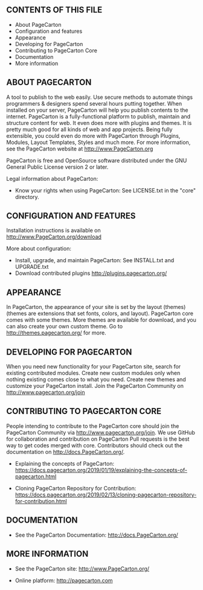 CONTENTS OF THIS FILE
---------------------

 * About PageCarton
 * Configuration and features
 * Appearance
 * Developing for PageCarton
 * Contributing to PageCarton Core
 * Documentation
 * More information

ABOUT PAGECARTON
------------
A tool to publish to the web easily. Use secure methods to automate things programmers & designers spend several hours putting together. When installed on your server, PageCarton will help you publish contents to the internet. PageCarton is a fully-functional platform to publish, maintain and structure content for web. It even does more with plugins and themes. It is pretty much good for all kinds of web and app projects. Being fully extensible, you could even do more with PageCarton through Plugins, Modules, Layout Templates, Styles and much more. For more information, see the PageCarton website at http://www.PageCarton.org

PageCarton is free and OpenSource software distributed under the GNU General Public License version 2 or later.

Legal information about PageCarton:
 * Know your rights when using PageCarton:
   See LICENSE.txt in the "core" directory.  


CONFIGURATION AND FEATURES
--------------------------

Installation instructions is available on http://www.PageCarton.org/download

More about configuration:
 * Install, upgrade, and maintain PageCarton:
   See INSTALL.txt and UPGRADE.txt
 * Download contributed plugins 
   http://plugins.pagecarton.org/


APPEARANCE
----------

In PageCarton, the appearance of your site is set by the layout (themes) (themes are
extensions that set fonts, colors, and layout). PageCarton core comes with some
themes. More themes are available for download, and you can also create your own
custom theme. Go to http://themes.pagecarton.org/ for more.


DEVELOPING FOR PAGECARTON
---------------------

When you need new functionality for your PageCarton site, search for existing
contributed modules. Create new custom modules only when nothing existing 
comes close to what you need. Create new themes and customize your PageCarton install.
Join the PageCarton Community on http://www.pagecarton.org/join

CONTRIBUTING TO PAGECARTON CORE
---------------------

People intending to contribute to the PageCarton core should join the PageCarton Community via  http://www.pagecarton.org/join. We use GitHub for collaboration and contribution on PageCarton
Pull requests is the best way to get codes merged with core. Contributors should check out the documentation on    http://docs.PageCarton.org/.  

 * Explaining the concepts of PageCarton:
   https://docs.pagecarton.org/2019/01/19/explaining-the-concepts-of-pagecarton.html

 * Cloning PageCarton Repository for Contribution:
   https://docs.pagecarton.org/2019/02/13/cloning-pagecarton-repository-for-contribution.html




DOCUMENTATION
----------------

 * See the PageCarton Documentation:
   http://docs.PageCarton.org/

MORE INFORMATION
----------------

 * See the PageCarton site:
   http://www.PageCarton.org/

 * Online platform:
    http://pagecarton.com